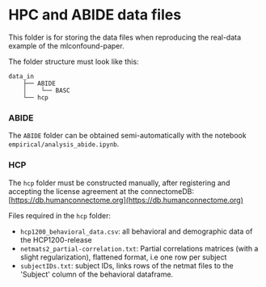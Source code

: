 # HPC and ABIDE data files

This folder is for storing the data files when reproducing the real-data example of the mlconfound-paper.

The folder structure must look like this:

``` 
data_in
    ├── ABIDE
    │    └── BASC
    └── hcp
```

### ABIDE
The `ABIDE` folder can be obtained semi-automatically with the notebook `empirical/analysis_abide.ipynb`.

### HCP
The `hcp` folder must be constructed manually, after registering and accepting the license agreement at the connectomeDB:
[https://db.humanconnectome.org](https://db.humanconnectome.org)

Files required in the `hcp` folder:

- `hcp1200_behavioral_data.csv`: all behavioral and demographic data of the HCP1200-release
- `netmats2_partial-correlation.txt`: Partial correlations matrices (with a slight regularization), flattened format, i.e one row per subject
- `subjectIDs.txt`: subject IDs, links rows of the netmat files to the 'Subject' column of the behavioral dataframe.
